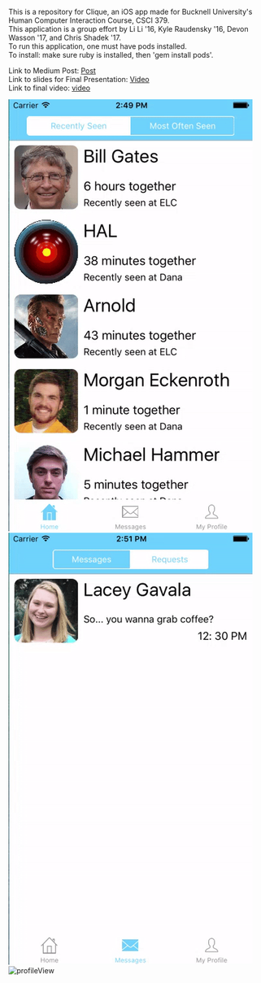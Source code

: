 This is a repository for Clique, an iOS app made for Bucknell University's Human Computer Interaction Course, CSCI 379.<br>
This application is a group effort by Li Li '16, Kyle Raudensky '16, Devon Wasson '17, and Chris Shadek '17.<br>
To run this application, one must have pods installed.<br>
To install: make sure ruby is installed, then 'gem install pods'.<br>

Link to Medium Post: <a href="https://medium.com/@dtw006/clique-make-connections-8160016bfc2f#.bk1m0nsqi">Post</a>
<br>Link to slides for Final Presentation: <a href="https://docs.google.com/presentation/d/1vadlAf-pMxyqnf3fCWP7PLr1stUr327B6_DgIglp1Ic/edit?usp=sharing">Video</a>
<br>Link to final video: <a href="https://drive.google.com/file/d/0B-_3MBQmWXgpcFBTNTcwTXg3akE/view?usp=sharing">video</a>

![mainpages](https://raw.githubusercontent.com/devonwasson/Clique/master/FinalReport/gifsAndScreenShots/gifs/mainPages.gif)
![messageRequest](https://raw.githubusercontent.com/devonwasson/Clique/master/FinalReport/gifsAndScreenShots/gifs/messageRequest.gif)
![profileView](https://raw.githubusercontent.com/devonwasson/Clique/master/FinalReport/gifsAndScreenShots/gifs/profileViews.gif)
